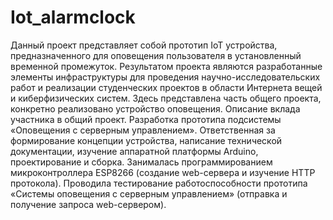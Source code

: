 # Iot_alarmclock
Данный проект представляет собой прототип IoT устройства, предназначенного для оповещения пользователя в установленный временной промежуток.
Результатом проекта являются разработанные элементы инфраструктуры для проведения научно-исследовательских работ и реализации студенческих проектов 
в области Интернета вещей и киберфизических систем.
Здесь представлена часть общего проекта, конкретно реализовано устройство оповещения.
Описание вклада участника в общий проект.
Разработка прототипа подсистемы «Оповещения с серверным управлением». Ответственная за формирование концепции устройства, написание технической документации, 
изучение аппаратной платформы Arduino, проектирование и сборка. Занималась программированием микроконтроллера ESP8266 (создание web-сервера и изучение HTTP протокола). 
Проводила тестирование работоспособности прототипа «Системы оповещения с серверным управлением» (отправка и получение запроса web-сервером). 

